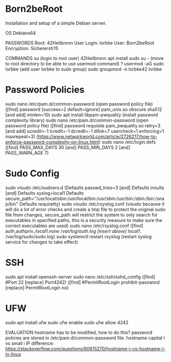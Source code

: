 # Born2beRoot
Installation and setup of a simple Debian server.

OS
Debianx64

PASSWORDS
Root: 42Heilbronn
User Login: lorbke
User: Born2beRoot
Encryption: Sichererstr15

COMMANDS
su (login to root user)
42Heilbronn
apt install sudo
su - (move to root directory to be able to use usermod command) ?
usermod -aG sudo lorbke (add user lorbke to sudo group)
sudo groupmod -n lorbke42 lorbke
# Password Policies
sudo nano /etc/pam.d/common-password (open password policy file)
([find] password [success=2 default=ignore] pam_unix.so obscure sha512 [and add] minlen=10)
sudo apt install libpam-pwquality (install password complexity library)
sudo nano /etc/pam.d/common-password (open password policy file)
([find] password        requisite                       pam_pwquality.so retry=3 [and add] ucredit=-1 lcredit=-1 dcredit=-1 difok=7 usercheck=1 enforcing=1 maxrepeat=3) (https://www.networkworld.com/article/2726217/how-to-enforce-password-complexity-on-linux.html)
sudo nano /etc/login.defs
([find] PASS_MAX_DAYS 30 [and] PASS_MIN_DAYS 2 [and] PASS_WARN_AGE 7)
# Sudo Config
sudo visudo /etc/sudoers.d
(Defaults  passwd_tries=3 [and] Defaults  insults [and] Defaults  syslog=local1 Defaults        secure_path="/usr/local/sbin:/usr/local/bin:/usr/sbin:/usr/bin:/sbin:/bin:/snap/bin" Defaults requiretty)
sudo visudo /etc/rsyslog.conf (visudo because it will do a lot of error checks and create a tmp file to protect the original sudo file from changes, secure_path will restrict the system to only search for executables in specified paths, this is a security measure to make sure the correct executables are used)
sudo nano /etc/rsyslog.conf
([find] auth,authpriv.*;local1.none     /var/log/auth.log [insert above] local1.*                     /var/log/sudo/sudo.log)
sudo systemctl restart rsyslog (restart syslog service for changes to take effect)
# SSH
sudo apt install openssh-server
sudo nano /etc/ssh/sshd_config
([find] #Port 22 [replace] Port4242)
([find] #PermitRootLogin prohibit-password [replace] PermitRootLogin no)
# UFW
sudo apt install ufw
sudo ufw enable
sudo ufw allow 4242


EVALUATION
hostname has to be modified, how to do this?
password policies are stored in /etc/pam.d/common-password file.
hostname capital I vs small i IP difference: https://stackoverflow.com/questions/60615270/hostname-i-vs-hostname-i-in-linux
